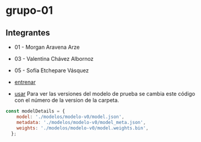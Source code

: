 # grupo-01

## Integrantes

* 01 - Morgan Aravena Arze
* 03 - Valentina Chávez Albornoz
* 05 - Sofía Etchepare Vásquez

* [entrenar](./entrenar/)
* [usar](./usar/)
Para ver las versiones del modelo de prueba se cambia este código con el número de la version de la carpeta.
```javascript
const modelDetails = {
    model: './modelos/modelo-v0/model.json',
    metadata: './modelos/modelo-v0/model_meta.json',
    weights: './modelos/modelo-v0/model.weights.bin',
  };
```
